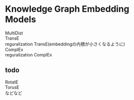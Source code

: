 # Knowledge Graph Embedding Models
MultiDist  
TransE  
reguralization TransE(embeddingの内積が小さくなるように)  
ComplEx  
reguralization ComplEx

## todo
RotatE  
TorusE  
などなど
